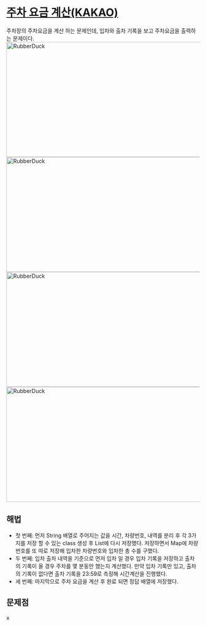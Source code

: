# [주차 요금 계산(KAKAO)](https://github.com/malvr00/Java-algorithm/blob/master/programmers/level2/stap18/src/Main.java)

주차장의 주차요금을 계산 하는 문제인데, 입차와 출차 기록을 보고 주차요금을 출력하는 문제이다. <br/>
<img src="https://github.com/malvr00/Java-algorithm/assets/77275513/c7489bf0-9449-4c5a-b020-803d55982860" width="600px" height="300px"
title="100px" alt="RubberDuck"></img><br/>
<img src="https://github.com/malvr00/Java-algorithm/assets/77275513/afed882e-61c0-40f2-a400-6996b39aaa0a" width="600px" height="300px"
title="100px" alt="RubberDuck"></img><br/>
<img src="https://github.com/malvr00/Java-algorithm/assets/77275513/315142c9-e62c-4725-b9ed-b2907f6fc2ba" width="600px" height="300px"
title="100px" alt="RubberDuck"></img><br/>
<img src="https://github.com/malvr00/Java-algorithm/assets/77275513/2f4bf995-ebfd-4bdd-a86f-3abcb8e58656" width="600px" height="300px"
title="100px" alt="RubberDuck"></img><br/>

## 해법
* 첫 번째: 먼저 String 배열로 주어지는 값을 시간, 차량번호, 내역를 분리 후 각 3가지를 저장 할 수 있는 class 생성 후 List에 다시 저장했다. 저장하면서 Map에 차량번호를 또 따로 저장해 입차한 차량번호와 입차한 총 수를 구했다.
* 두 번째: 입차 출차 내역을 기준으로 먼저 입차 일 경우 입차 기록을 저장하고 출차의 기록이 올 경우 주차를 몇 분동안 했는지 계산했다. 만약 입차 기록만 있고, 출차의 기록이 없다면 출차 기록을 23:59로 측정해 시간계산을 진행했다.
* 세 번째: 마지막으로 주차 요금을 계산 후 완료 되면 정답 배열에 저장했다.



## 문제점
x